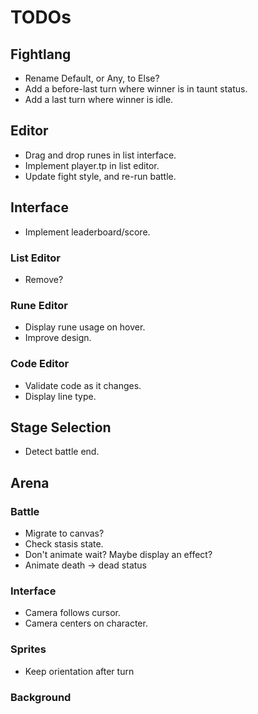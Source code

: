 # TODOs

## Fightlang
- Rename Default, or Any, to Else?
- Add a before-last turn where winner is in taunt status.
- Add a last turn where winner is idle.

## Editor
- Drag and drop runes in list interface.
- Implement player.tp in list editor.
- Update fight style, and re-run battle.

## Interface
- Implement leaderboard/score.

### List Editor

- Remove?

### Rune Editor

- Display rune usage on hover.
- Improve design.

### Code Editor

- Validate code as it changes.
- Display line type.

## Stage Selection

- Detect battle end.

## Arena

### Battle

- Migrate to canvas?
- Check stasis state.
- Don't animate wait? Maybe display an effect?
- Animate death -> dead status

### Interface

- Camera follows cursor.
- Camera centers on character.

### Sprites

- Keep orientation after turn

### Background

